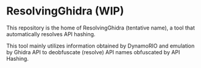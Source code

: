 # ResolvingGhidra (WIP)
This repository is the home of ResolvingGhidra (tentative name), a tool that automatically resolves API hashing. 

This tool mainly utilizes information obtained by DynamoRIO and emulation by Ghidra API to deobfuscate (resolve) API names obfuscated by API Hashing.
